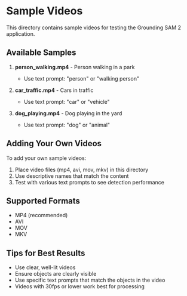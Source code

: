 # Sample Videos

This directory contains sample videos for testing the Grounding SAM 2 application.

## Available Samples

1. **person_walking.mp4** - Person walking in a park
   - Use text prompt: "person" or "walking person"
   
2. **car_traffic.mp4** - Cars in traffic
   - Use text prompt: "car" or "vehicle"
   
3. **dog_playing.mp4** - Dog playing in the yard
   - Use text prompt: "dog" or "animal"

## Adding Your Own Videos

To add your own sample videos:

1. Place video files (mp4, avi, mov, mkv) in this directory
2. Use descriptive names that match the content
3. Test with various text prompts to see detection performance

## Supported Formats

- MP4 (recommended)
- AVI
- MOV
- MKV

## Tips for Best Results

- Use clear, well-lit videos
- Ensure objects are clearly visible
- Use specific text prompts that match the objects in the video
- Videos with 30fps or lower work best for processing
